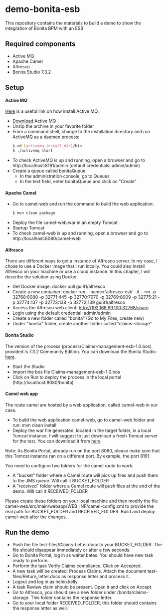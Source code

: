 # demo-bonita-esb

This repository contains the materials to build a demo to show the integration of Bonita BPM with an ESB.

## Required components

  - Active MQ
  - Apache Camel
  - Alfresco
  - Bonita Studio 7.3.2

## Setup

#### Active MQ

[Here](http://activemq.apache.org/getting-started.html) is a useful link on how install Active MQ.

  - [Download](http://www.apache.org/dyn/closer.cgi?filename=/activemq/5.13.3/apache-activemq-5.13.3-bin.tar.gz&action=download) Active MQ
  - Unzip the archive in your favorite folder
  - From a command shell, change to the installation directory and run ActiveMQ as a daemon process:
    ```sh
    $ cd [activemq_install_dir]/bin
    $ ./activemq start
    ```
  - To check ActiveMQ is up and running, open a browser and go to http://localhost:8161/admin (default credentials: admin/admin)
  - Create a queue called bonitaQueue
    - In the administration console, go to Queues
    - In the text field, enter bonitaQueue and click on "Create"

#### Apache Camel

 - Go to camel-web and run the command to build the web application:
     ```sh
    $ mvn clean package
    ```
 - Deploy the file camel-web.war in an empty Tomcat
 - Startup Tomcat
 - To check camel-web is up and running, open a browser and go to http://localhost:8080/camel-web

#### Alfresco

There are different ways to get a instance of Alfresco server. In my case, I chose to use a Docker image that I run locally. You could also install Alfresco on your machine or use a cloud instance. In this chapter, I will describe the solution using Docker. 

  - Get Docker image: docker pull gui81/alfresco
  - Create a new container: docker run --name='alfresco-esb' -it --rm -p 32768:8080 -p 32771:445 -p 32770:7070 -p 32769:8009 -p 32775:21 -p 32774:137 -p 32773:138 -p 32772:139 gui81/alfresco
  - Access the Alfresco web client: http://192.168.99.100:32768/share
  - Login using the default credential: admin/admin
  - Create a new folder called "bonita" (Go to My Files, create new) 
  - Under "bonita" folder, create another folder called "claims-storage"
  
#### Bonita Studio

The version of the process (process/Claims-management-esb-1.0.bos) provided is 7.3.2 Community Edition. You can download the Bonita Studio [here](http://www.bonitasoft.com/downloads-v2).

  - Start the Studio
  - Import the bos file Claims-management-esb-1.0.bos
  - Click on Run to deploy the process in the local portal (http://localhost:8080/bonita)
  
#### Camel web app

The route camel are hosted by a web application, called camel-web in our case. 

  - To build the web application camel-web, go to camel-web folder and run: mvn clean install
  - Deploy the war file generated, located in the target folder, in a local Tomcat instance. I will suggest to just download a fresh Tomcat server for the test. You can download it from [here](https://tomcat.apache.org/download-80.cgi)
  
Note: As Bonita Portal, already run on the port 8080, please make sure that this Tomcat instance ran on a different port. By example, the port 8191. 

You need to configure two folders for the camel route to work:
  - A "bucket" folder where a Camel route will pick up files and push them to the JMS queue. Will call it BUCKET_FOLDER
  - A "received" folder where a Camel route will push files at the end of the demo. Will call it RECEIVED_FOLDER

Please create these folders on your local machine and then modify the file camel-web/src/main/webapp/WEB_INF/camel-config.xml to provide the real path for BUCKET_FOLDER and RECEIVED_FOLDER. Build and deploy camel-web after the changes. 
  
## Run the demo

  - Push the file test-files/Claims-Letter.docx to your BUCKET_FOLDER. The file should disappear immediately or after a few seconds. 
  - Go to Bonita Portal, log in as walter.bates. You should have new task ready to perform. 
  - Perform the task Verify Claims compliance. Click on Accepted.
  - A new task will be created: Process Claims. Attach the document test-files/Return_letter.docx as response letter and process it. 
  - Logout and log in as helen.kelly. 
  - A task Review claim should be present. Open it and click on Accept.  
  - Go to Alfresco, you should see a new folder under /bonita/claims-storage. This folder contains the response letter.
  - Go to your local folder RECEIVED_FOLDER, this folder should contains the response letter as well.
   
